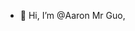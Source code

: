 - 👋 Hi, I’m @Aaron Mr Guo, 

<!---
AaronMrGuo/AaronMrGuo is a ✨ special ✨ repository because its `README.md` (this file) appears on your GitHub profile.
You can click the Preview link to take a look at your changes.
--->
